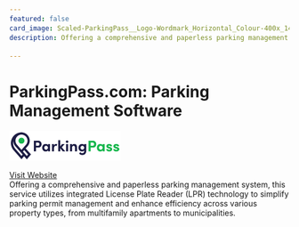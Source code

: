 ```yaml
---
featured: false
card_image: Scaled-ParkingPass__Logo-Wordmark_Horizontal_Colour-400x_14.png
description: Offering a comprehensive and paperless parking management system, this service utilizes integrated License Plate Reader (LPR) technology to simplify parking permit management and enhance efficiency across various property types, from multifamily apartments to municipalities.

---
```


# ParkingPass.com: Parking Management Software
<img src="Scaled-ParkingPass__Logo-Wordmark_Horizontal_Colour-400x_14.png" alt="Logo" style="max-width: 200px; height: auto;">

<a href="https://www.parkingpass.com/">Visit Website</a>  
Offering a comprehensive and paperless parking management system, this service utilizes integrated License Plate Reader (LPR) technology to simplify parking permit management and enhance efficiency across various property types, from multifamily apartments to municipalities.

